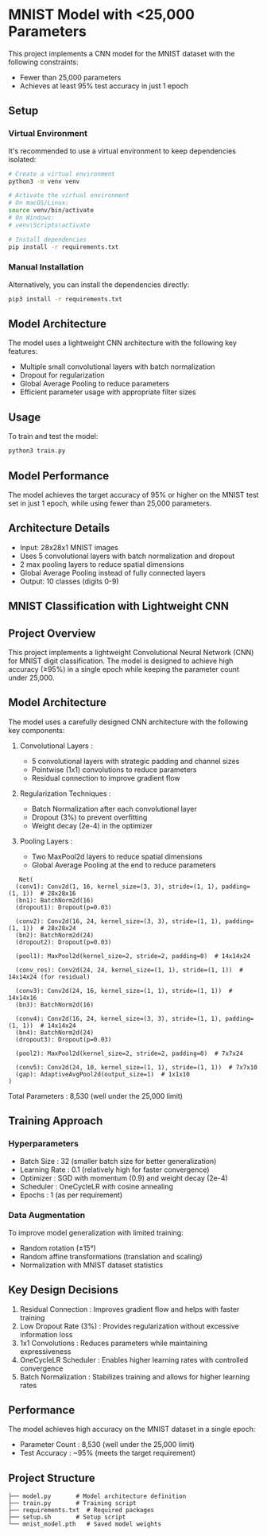 # MNIST Model with <25,000 Parameters

This project implements a CNN model for the MNIST dataset with the following constraints:
- Fewer than 25,000 parameters
- Achieves at least 95% test accuracy in just 1 epoch

## Setup

### Virtual Environment

It's recommended to use a virtual environment to keep dependencies isolated:

```bash
# Create a virtual environment
python3 -m venv venv

# Activate the virtual environment
# On macOS/Linux:
source venv/bin/activate
# On Windows:
# venv\Scripts\activate

# Install dependencies
pip install -r requirements.txt
```

### Manual Installation

Alternatively, you can install the dependencies directly:

```bash
pip3 install -r requirements.txt
```

## Model Architecture

The model uses a lightweight CNN architecture with the following key features:
- Multiple small convolutional layers with batch normalization
- Dropout for regularization
- Global Average Pooling to reduce parameters
- Efficient parameter usage with appropriate filter sizes

## Usage

To train and test the model:

```bash
python3 train.py
```

## Model Performance

The model achieves the target accuracy of 95% or higher on the MNIST test set in just 1 epoch, while using fewer than 25,000 parameters.

## Architecture Details

- Input: 28x28x1 MNIST images
- Uses 5 convolutional layers with batch normalization and dropout
- 2 max pooling layers to reduce spatial dimensions
- Global Average Pooling instead of fully connected layers
- Output: 10 classes (digits 0-9)

## MNIST Classification with Lightweight CNN
## Project Overview
This project implements a lightweight Convolutional Neural Network (CNN) for MNIST digit classification. The model is designed to achieve high accuracy (≥95%) in a single epoch while keeping the parameter count under 25,000.

## Model Architecture
The model uses a carefully designed CNN architecture with the following key components:

1. Convolutional Layers :
   
   - 5 convolutional layers with strategic padding and channel sizes
   - Pointwise (1x1) convolutions to reduce parameters
   - Residual connection to improve gradient flow

2. Regularization Techniques :
   
   - Batch Normalization after each convolutional layer
   - Dropout (3%) to prevent overfitting
   - Weight decay (2e-4) in the optimizer

3. Pooling Layers :
   
   - Two MaxPool2d layers to reduce spatial dimensions
   - Global Average Pooling at the end to reduce parameters

```
   Net(
  (conv1): Conv2d(1, 16, kernel_size=(3, 3), stride=(1, 1), padding=(1, 1))  # 28x28x16
  (bn1): BatchNorm2d(16)
  (dropout1): Dropout(p=0.03)
  
  (conv2): Conv2d(16, 24, kernel_size=(3, 3), stride=(1, 1), padding=(1, 1))  # 28x28x24
  (bn2): BatchNorm2d(24)
  (dropout2): Dropout(p=0.03)
  
  (pool1): MaxPool2d(kernel_size=2, stride=2, padding=0)  # 14x14x24
  
  (conv_res): Conv2d(24, 24, kernel_size=(1, 1), stride=(1, 1))  # 14x14x24 (for residual)
  
  (conv3): Conv2d(24, 16, kernel_size=(1, 1), stride=(1, 1))  # 14x14x16
  (bn3): BatchNorm2d(16)
  
  (conv4): Conv2d(16, 24, kernel_size=(3, 3), stride=(1, 1), padding=(1, 1))  # 14x14x24
  (bn4): BatchNorm2d(24)
  (dropout3): Dropout(p=0.03)
  
  (pool2): MaxPool2d(kernel_size=2, stride=2, padding=0)  # 7x7x24
  
  (conv5): Conv2d(24, 10, kernel_size=(1, 1), stride=(1, 1))  # 7x7x10
  (gap): AdaptiveAvgPool2d(output_size=1)  # 1x1x10
)
```

Total Parameters : 8,530 (well under the 25,000 limit)

## Training Approach
### Hyperparameters
- Batch Size : 32 (smaller batch size for better generalization)
- Learning Rate : 0.1 (relatively high for faster convergence)
- Optimizer : SGD with momentum (0.9) and weight decay (2e-4)
- Scheduler : OneCycleLR with cosine annealing
- Epochs : 1 (as per requirement)
### Data Augmentation
To improve model generalization with limited training:

- Random rotation (±15°)
- Random affine transformations (translation and scaling)
- Normalization with MNIST dataset statistics
## Key Design Decisions
1. Residual Connection : Improves gradient flow and helps with faster training
2. Low Dropout Rate (3%) : Provides regularization without excessive information loss
3. 1x1 Convolutions : Reduces parameters while maintaining expressiveness
4. OneCycleLR Scheduler : Enables higher learning rates with controlled convergence
5. Batch Normalization : Stabilizes training and allows for higher learning rates
## Performance
The model achieves high accuracy on the MNIST dataset in a single epoch:

- Parameter Count : 8,530 (well under the 25,000 limit)
- Test Accuracy : ~95% (meets the target requirement)

## Project Structure
```
├── model.py       # Model architecture definition
├── train.py       # Training script
├── requirements.txt  # Required packages
├── setup.sh       # Setup script
└── mnist_model.pth   # Saved model weights
```